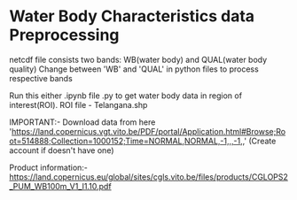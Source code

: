 # Water Body Characteristics data Preprocessing

netcdf file consists two bands: WB(water body) and QUAL(water body quality)
Change between 'WB' and 'QUAL' in python files to process respective bands

Run this either .ipynb file  .py to get water body data in region of interest(ROI).
ROI file - Telangana.shp

IMPORTANT:- Download data from here 'https://land.copernicus.vgt.vito.be/PDF/portal/Application.html#Browse;Root=514888;Collection=1000152;Time=NORMAL,NORMAL,-1,,,-1,,' (Create account if doesn't have one)

Product information:- https://land.copernicus.eu/global/sites/cgls.vito.be/files/products/CGLOPS2_PUM_WB100m_V1_I1.10.pdf
